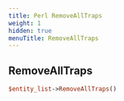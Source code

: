 ```yaml
---
title: Perl RemoveAllTraps
weight: 1
hidden: true
menuTitle: RemoveAllTraps
---
```

## RemoveAllTraps
```perl
$entity_list->RemoveAllTraps()
```